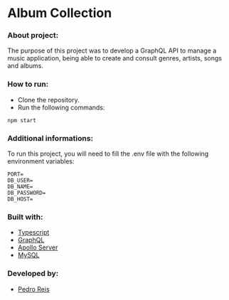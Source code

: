# Album Collection
### About project:
The purpose of this project was to develop a GraphQL API to manage a music application, being able to create and consult genres, artists, songs and albums.
### How to run:
- Clone the repository.
- Run the following commands:
```
npm start
```
### Additional informations:
To run this project, you will need to fill the .env file with the following environment variables:
```
PORT=
DB_USER=
DB_NAME=
DB_PASSWORD=
DB_HOST=
```
### Built with:
- [Typescript](https://www.typescriptlang.org/)
- [GraphQL](https://graphql.org/)
- [Apollo Server](https://www.apollographql.com/docs/apollo-server/)
- [MySQL](https://www.mysql.com/)
### Developed by:
- [Pedro Reis](https://www.linkedin.com/in/pedroreisalves/)
